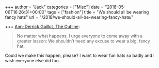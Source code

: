 +++
author = "Jack"
categories = ["Misc"]
date = "2018-05-06T16:26:31+00:00"
tags = ["fashion"]
title = "We should all be wearing fancy hats"
url = "/2018/we-should-all-be-wearing-fancy-hats/"

+++
[Ann-Derrick Gaillot, The Outline][1]:

> No matter what happens, I urge everyone to come away with a greater lesson: We shouldn’t need any excuse to wear a big, fancy hat. 

Could we make this happen, please? I want to wear fun hats so badly and I wish everyone else did too.

 [1]: https://theoutline.com/post/4410/kentucky-derby-fancy-hats-met-gala?zd=1&zi=sskscqj6